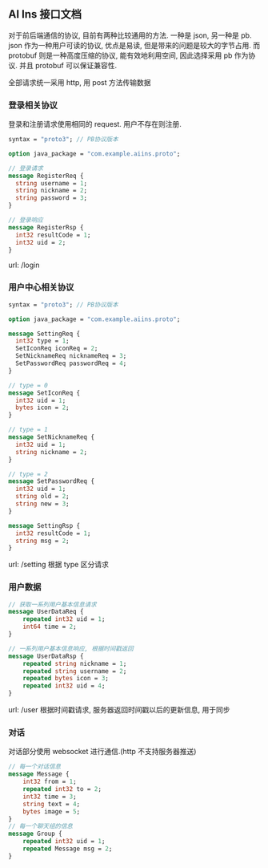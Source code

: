 ## AI Ins 接口文档

对于前后端通信的协议, 目前有两种比较通用的方法. 一种是 json, 另一种是 pb.
json 作为一种用户可读的协议, 优点是易读, 但是带来的问题是较大的字节占用.
而 protobuf 则是一种高度压缩的协议, 能有效地利用空间, 因此选择采用 pb 作为协议.
并且 protobuf 可以保证兼容性.

全部请求统一采用 http, 用 post 方法传输数据

### 登录相关协议

登录和注册请求使用相同的 request. 用户不存在则注册.

```protobuf
syntax = "proto3"; // PB协议版本

option java_package = "com.example.aiins.proto";

// 登录请求
message RegisterReq {
  string username = 1;
  string nickname = 2;
  string password = 3;
}

// 登录响应
message RegisterRsp {
  int32 resultCode = 1;
  int32 uid = 2;
}
```

url: /login

### 用户中心相关协议

```protobuf
syntax = "proto3"; // PB协议版本

option java_package = "com.example.aiins.proto";

message SettingReq {
  int32 type = 1;
  SetIconReq iconReq = 2;
  SetNicknameReq nicknameReq = 3;
  SetPasswordReq passwordReq = 4;
}

// type = 0
message SetIconReq {
  int32 uid = 1;
  bytes icon = 2;
}

// type = 1
message SetNicknameReq {
  int32 uid = 1;
  string nickname = 2;
}

// type = 2
message SetPasswordReq {
  int32 uid = 1;
  string old = 2;
  string new = 3;
}

message SettingRsp {
  int32 resultCode = 1;
  string msg = 2;
}
```

url: /setting
根据 type 区分请求

### 用户数据

```protobuf
// 获取一系列用户基本信息请求
message UserDataReq {
    repeated int32 uid = 1;
    int64 time = 2;
}

// 一系列用户基本信息响应, 根据时间戳返回
message UserDataRsp {
    repeated string nickname = 1;
    repeated string username = 2;
    repeated bytes icon = 3;
    repeated int32 uid = 4;
}
```

url: /user
根据时间戳请求, 服务器返回时间戳以后的更新信息, 用于同步

### 对话

对话部分使用 websocket 进行通信.(http 不支持服务器推送)

```protobuf
// 每一个对话信息
message Message {
    int32 from = 1;
    repeated int32 to = 2;
    int32 time = 3;
    string text = 4;
    bytes image = 5;
}
// 每一个聊天组的信息
message Group {
    repeated int32 uid = 1;
    repeated Message msg = 2;
} 
```